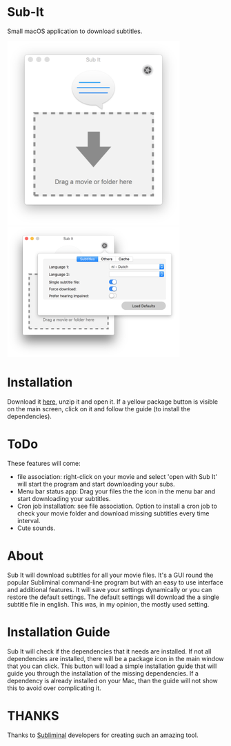 # Sub-It
Small macOS application to download subtitles.

<img src="https://github.com/Kevin-De-Koninck/Sub-It/blob/master/ReadMe%20Resources/MainWindow.png?raw=true" width="400" />
<img src="https://github.com/Kevin-De-Koninck/Sub-It/blob/master/ReadMe%20Resources/Settings.png?raw=true" width="400" />


# Installation

Download it [here](https://github.com/Kevin-De-Koninck/Sub-It/releases/download/v0.1/Sub.It.app.zip), unzip it and open it.
If a yellow package button is visible on the main screen, click on it and follow the guide (to install the dependencies).

# ToDo
These features will come:
- file association: right-click on your movie and select 'open with Sub It' will start the program and start downloading your subs.
- Menu bar status app: Drag your files the the icon in the menu bar and start downloading your subtitles.
- Cron job installation: see file association. Option to install a cron job to check your movie folder and download missing subtitles every time interval.
- Cute sounds.

# About

Sub It will download subtitles for all your movie files. It's a GUI round the popular Subliminal command-line program but with an easy to use interface and additional features.
It will save your settings dynamically or you can restore the default settings. The default settings will download the a single subtitle file in english. This was, in my opinion, the mostly used setting.


# Installation Guide

Sub It will check if the dependencies that it needs are installed. If not all dependencies are installed, there will be a package icon in the main window that you can click. This button will load a simple installation guide that will guide you through the installation of the missing dependencies. If a dependency is already installed on your Mac, than the guide will not show this to avoid over complicating it.


# THANKS

Thanks to [Subliminal](http://subliminal.readthedocs.io/en/latest/) developers for creating such an amazing tool.
